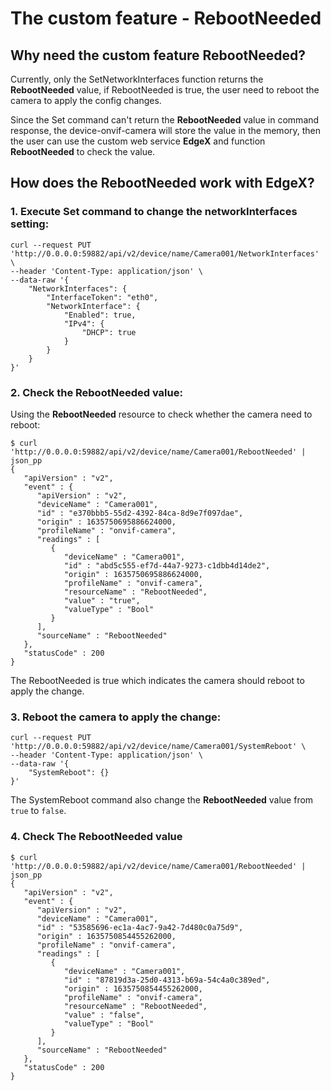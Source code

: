 # The custom feature - RebootNeeded

## Why need the custom feature RebootNeeded?
Currently, only the SetNetworkInterfaces function returns the **RebootNeeded** value, if RebootNeeded is true, the user need to reboot the camera to apply the config changes.

Since the Set command can't return the **RebootNeeded** value in command response, the device-onvif-camera will store the value in the memory, then the user can use the custom web service **EdgeX** and function **RebootNeeded** to check the value.

## How does the RebootNeeded work with EdgeX?

### 1. Execute Set command to change the networkInterfaces setting:
```shell
curl --request PUT 'http://0.0.0.0:59882/api/v2/device/name/Camera001/NetworkInterfaces' \
--header 'Content-Type: application/json' \
--data-raw '{
    "NetworkInterfaces": {
        "InterfaceToken": "eth0",
        "NetworkInterface": {
            "Enabled": true,
            "IPv4": {
                "DHCP": true
            }
        } 
    }
}'
```
### 2. Check the RebootNeeded value:
Using the **RebootNeeded** resource to check whether the camera need to reboot:
```shell
$ curl 'http://0.0.0.0:59882/api/v2/device/name/Camera001/RebootNeeded' | json_pp
{
   "apiVersion" : "v2",
   "event" : {
      "apiVersion" : "v2",
      "deviceName" : "Camera001",
      "id" : "e370bbb5-55d2-4392-84ca-8d9e7f097dae",
      "origin" : 1635750695886624000,
      "profileName" : "onvif-camera",
      "readings" : [
         {
            "deviceName" : "Camera001",
            "id" : "abd5c555-ef7d-44a7-9273-c1dbb4d14de2",
            "origin" : 1635750695886624000,
            "profileName" : "onvif-camera",
            "resourceName" : "RebootNeeded",
            "value" : "true",
            "valueType" : "Bool"
         }
      ],
      "sourceName" : "RebootNeeded"
   },
   "statusCode" : 200
}
```

The RebootNeeded is true which indicates the camera should reboot to apply the change.

### 3. Reboot the camera to apply the change:
```shell
curl --request PUT 'http://0.0.0.0:59882/api/v2/device/name/Camera001/SystemReboot' \
--header 'Content-Type: application/json' \
--data-raw '{
    "SystemReboot": {}
}'
```
The SystemReboot command also change the **RebootNeeded** value from `true` to `false`.

### 4. Check The RebootNeeded value
```shell
$ curl 'http://0.0.0.0:59882/api/v2/device/name/Camera001/RebootNeeded' | json_pp
{
   "apiVersion" : "v2",
   "event" : {
      "apiVersion" : "v2",
      "deviceName" : "Camera001",
      "id" : "53585696-ec1a-4ac7-9a42-7d480c0a75d9",
      "origin" : 1635750854455262000,
      "profileName" : "onvif-camera",
      "readings" : [
         {
            "deviceName" : "Camera001",
            "id" : "87819d3a-25d0-4313-b69a-54c4a0c389ed",
            "origin" : 1635750854455262000,
            "profileName" : "onvif-camera",
            "resourceName" : "RebootNeeded",
            "value" : "false",
            "valueType" : "Bool"
         }
      ],
      "sourceName" : "RebootNeeded"
   },
   "statusCode" : 200
}
```
